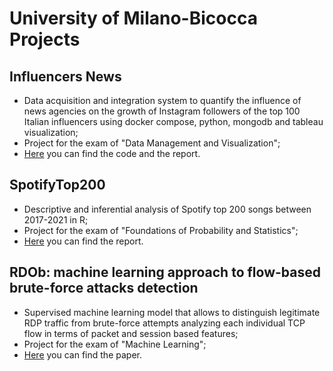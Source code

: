 # University of Milano-Bicocca Projects

## Influencers News
- Data acquisition and integration system to quantify the influence of news agencies on the growth of Instagram followers of the top 100 Italian influencers using docker compose, python, mongodb and tableau visualization;
- Project for the exam of "Data Management and Visualization";
- [Here](InfluencersNews/) you can find the code and the report.

## SpotifyTop200
- Descriptive and inferential analysis of Spotify top 200 songs between 2017-2021 in R;
- Project for the exam of "Foundations of Probability and Statistics";
- [Here](SpotifyTop200/) you can find the report.

## RDOb: machine learning approach to flow-based brute-force attacks detection
- Supervised machine learning model that allows to distinguish legitimate RDP traffic from brute-force attempts analyzing each individual TCP flow in terms of packet and session based features;
- Project for the exam of "Machine Learning";
- [Here](RDPb/ML_Project.pdf) you can find the paper.
